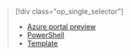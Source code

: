 > [!div class="op_single_selector"]
> * [Azure portal preview](../articles/virtual-network/virtual-networks-create-vnetpeering-arm-portal.md)
> * [PowerShell](../articles/virtual-network/virtual-networks-create-vnetpeering-arm-ps.md)
> * [Template](../articles/virtual-network/virtual-networks-create-vnetpeering-arm-template-click.md)
